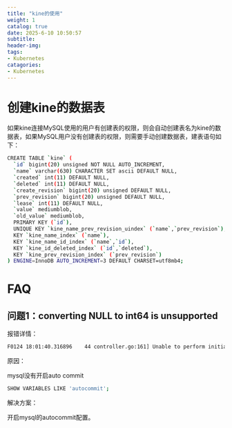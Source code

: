 ```yaml
---
title: "kine的使用"
weight: 1
catalog: true
date: 2025-6-10 10:50:57
subtitle:
header-img: 
tags:
- Kubernetes
catagories:
- Kubernetes
---
```


# 创建kine的数据表

如果kine连接MySQL使用的用户有创建表的权限，则会自动创建表名为kine的数据表，如果MySQL用户没有创建表的权限，则需要手动创建数据表，建表语句如下：

```bash
CREATE TABLE `kine` (
  `id` bigint(20) unsigned NOT NULL AUTO_INCREMENT,
  `name` varchar(630) CHARACTER SET ascii DEFAULT NULL,
  `created` int(11) DEFAULT NULL,
  `deleted` int(11) DEFAULT NULL,
  `create_revision` bigint(20) unsigned DEFAULT NULL,
  `prev_revision` bigint(20) unsigned DEFAULT NULL,
  `lease` int(11) DEFAULT NULL,
  `value` mediumblob,
  `old_value` mediumblob,
  PRIMARY KEY (`id`),
  UNIQUE KEY `kine_name_prev_revision_uindex` (`name`,`prev_revision`),
  KEY `kine_name_index` (`name`),
  KEY `kine_name_id_index` (`name`,`id`),
  KEY `kine_id_deleted_index` (`id`,`deleted`),
  KEY `kine_prev_revision_index` (`prev_revision`)
) ENGINE=InnoDB AUTO_INCREMENT=3 DEFAULT CHARSET=utf8mb4;
```

# FAQ

## 问题1：converting NULL to int64 is unsupported

报错详情：

```bash
F0124 18:01:40.316896    44 controller.go:161] Unable to perform initial IP allocation check: unable to refresh the service IP block: rpc error: code = Unknown desc = sql: Scan error on column index 0, name "prev_revision": converting NULL to int64 is unsupported
```

原因：

mysql没有开启auto commit

```bash
SHOW VARIABLES LIKE 'autocommit';
```

解决方案：

开启mysql的autocommit配置。
